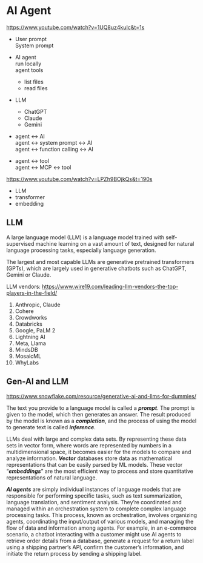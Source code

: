 # AI Agent

https://www.youtube.com/watch?v=1UQ8uz4kuIc&t=1s

- User prompt  
  System prompt
- AI agent  
  run locally  
  agent tools  
  - list files  
  - read files  
- LLM  
  - ChatGPT  
  - Claude  
  - Gemini  
- agent <-> AI   
  agent <-> system prompt <-> AI  
  agent <-> function calling <-> AI  
  
- agent <-> tool   
  agent <-> MCP <-> tool


https://www.youtube.com/watch?v=LPZh9BOjkQs&t=190s

- LLM  
- transformer  
- embedding  

## LLM
A large language model (LLM) is a language model trained with self-supervised machine learning on a vast amount of text, designed for natural language processing tasks, especially language generation.

The largest and most capable LLMs are generative pretrained transformers (GPTs), which are largely used in generative chatbots such as ChatGPT, Gemini or Claude.

LLM vendors: https://www.wire19.com/leading-llm-vendors-the-top-players-in-the-field/

1. Anthropic, Claude  
2. Cohere  
3. Crowdworks
4. Databricks
5. Google, PaLM 2
6. Lightning AI
7. Meta, Llama 
8. MindsDB
9. MosaicML
10. WhyLabs

## Gen-AI and LLM 
https://www.snowflake.com/resource/generative-ai-and-llms-for-dummies/

The text you provide to a language model is called a ***prompt***. The
prompt is given to the model, which then generates an answer.
The result produced by the model is known as a ***completion***, and
the process of using the model to generate text is called ***inference***.

LLMs deal with large and complex data sets. By representing these
data sets in vector form, where words are represented by numbers in a multidimensional space, it becomes easier for the models to compare and analyze information. ***Vector*** databases store
data as mathematical representations that can be easily parsed
by ML models. These vector “***embeddings***” are the most efficient
way to process and store quantitative representations of natural language.

***AI agents*** are simply individual instances of language models that are responsible for performing specific tasks, such as text
summarization, language translation, and sentiment analysis.
They’re coordinated and managed within an orchestration system to complete complex language processing tasks. This process,
known as orchestration, involves organizing agents, coordinating
the input/output of various models, and managing the flow of data
and information among agents. For example, in an e-commerce
scenario, a chatbot interacting with a customer might use
AI agents to retrieve order details from a database, generate a
request for a return label using a shipping partner’s API, confirm
the customer’s information, and initiate the return process by
sending a shipping label.




